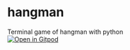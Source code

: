 # hangman
Terminal game of hangman with python <br>
[![Open in Gitpod](https://gitpod.io/button/open-in-gitpod.svg)](https://gitpod.io/#<your-project-url>)
